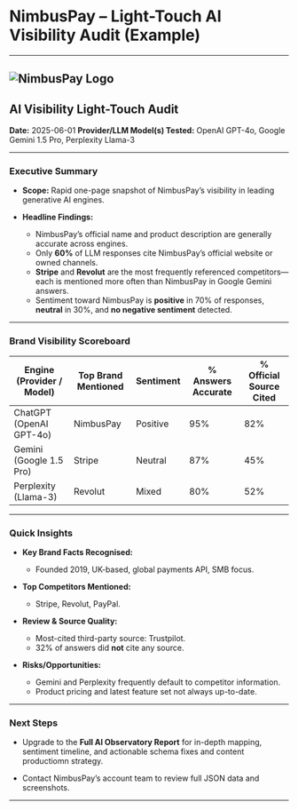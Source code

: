 # NimbusPay – Light-Touch AI Visibility Audit (Example)

---

## ![NimbusPay Logo](https://nimbuspay.com/logo.svg)

## AI Visibility Light-Touch Audit

**Date:** 2025-06-01
**Provider/LLM Model(s) Tested:** OpenAI GPT-4o, Google Gemini 1.5 Pro, Perplexity Llama-3

---

### Executive Summary

* **Scope:** Rapid one-page snapshot of NimbusPay’s visibility in leading generative AI engines.
* **Headline Findings:**

  * NimbusPay’s official name and product description are generally accurate across engines.
  * Only **60%** of LLM responses cite NimbusPay’s official website or owned channels.
  * **Stripe** and **Revolut** are the most frequently referenced competitors—each is mentioned more often than NimbusPay in Google Gemini answers.
  * Sentiment toward NimbusPay is **positive** in 70% of responses, **neutral** in 30%, and **no negative sentiment** detected.

---

### Brand Visibility Scoreboard

| Engine (Provider / Model) | Top Brand Mentioned | Sentiment | % Answers Accurate | % Official Source Cited |
| ------------------------- | ------------------- | --------- | ------------------ | ----------------------- |
| ChatGPT (OpenAI GPT-4o)   | NimbusPay           | Positive  | 95%                | 82%                     |
| Gemini (Google 1.5 Pro)   | Stripe              | Neutral   | 87%                | 45%                     |
| Perplexity (Llama-3)      | Revolut             | Mixed     | 80%                | 52%                     |

---

### Quick Insights

* **Key Brand Facts Recognised:**

  * Founded 2019, UK-based, global payments API, SMB focus.
* **Top Competitors Mentioned:**

  * Stripe, Revolut, PayPal.
* **Review & Source Quality:**

  * Most-cited third-party source: Trustpilot.
  * 32% of answers did **not** cite any source.
* **Risks/Opportunities:**

  * Gemini and Perplexity frequently default to competitor information.
  * Product pricing and latest feature set not always up-to-date.

---

### Next Steps

* Upgrade to the **Full AI Observatory Report** for in-depth mapping, sentiment timeline, and actionable schema fixes and content productiomn strategy.

* Contact NimbusPay’s account team to review full JSON data and screenshots.

---
